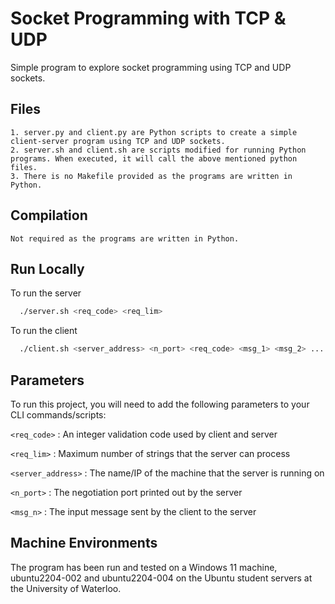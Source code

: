 
# Socket Programming with TCP & UDP

Simple program to explore socket programming using TCP and UDP sockets.




## Files

    1. server.py and client.py are Python scripts to create a simple client-server program using TCP and UDP sockets.
    2. server.sh and client.sh are scripts modified for running Python programs. When executed, it will call the above mentioned python files.
    3. There is no Makefile provided as the programs are written in Python.
## Compilation

    Not required as the programs are written in Python.


## Run Locally


To run the server

```bash
  ./server.sh <req_code> <req_lim>
```

To run the client

```bash
  ./client.sh <server_address> <n_port> <req_code> <msg_1> <msg_2> ... <msg_n>
```


## Parameters

To run this project, you will need to add the following parameters to your CLI commands/scripts: 

`<req_code>` : An integer validation code used by client and server

`<req_lim>` : Maximum number of strings that the server can process

`<server_address>` : The name/IP of the machine that the server is running on

`<n_port>` : The negotiation port printed out by the server

`<msg_n>` : The input message sent by the client to the server

## Machine Environments

The program has been run and tested on a Windows 11 machine, ubuntu2204-002 and ubuntu2204-004 on the Ubuntu student servers at the University of Waterloo.
